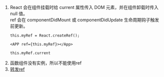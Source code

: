 1. React 会在组件挂载时给 current 属性传入 DOM 元素，并在组件卸载时传入 null 值。  
   ref 会在 componentDidMount 或 componentDidUpdate 生命周期钩子触发前更新。
   ```
   this.myRef = React.createRef();
   
   <APP ref={this.myRef}></App>
   
   this.myRef.current
   ```   
2. 函数组件没有实例，所以不能使用ref  
3. [转发ref](https://react.docschina.org/docs/forwarding-refs.html)